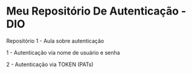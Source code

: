 # Meu Repositório De Autenticação - DIO 

Repositório 1 - Aula sobre autenticação

1 - Autenticação via nome de usuário e senha

2 - Autenticação via TOKEN (PATs)
